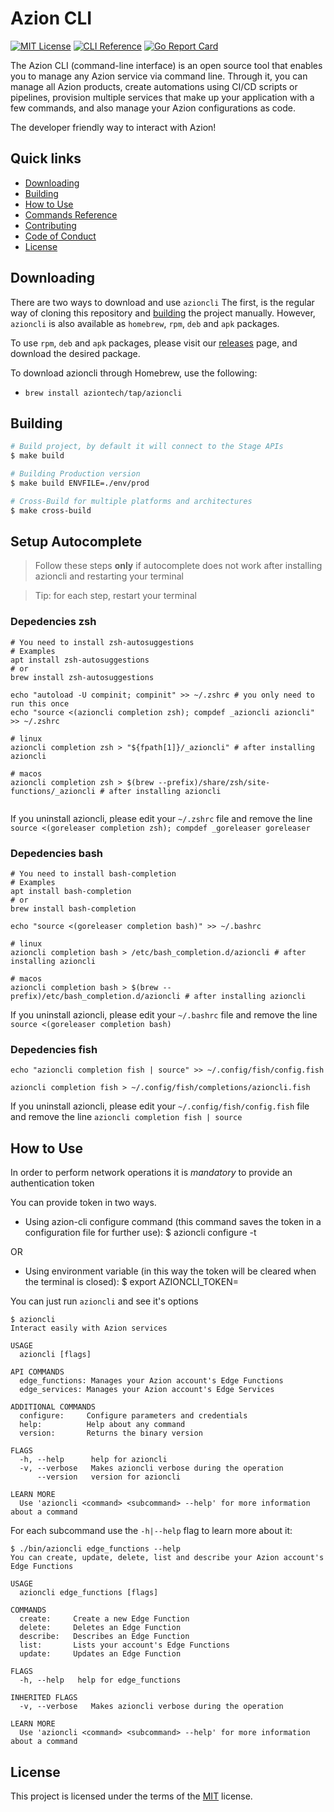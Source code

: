 # Azion CLI
[![MIT License](https://img.shields.io/badge/license-MIT-green.svg)](LICENSE)
[![CLI Reference](https://img.shields.io/badge/cli-reference-green.svg)](https://github.com/aziontech/azion-cli/wiki/azioncli)
[![Go Report Card](https://goreportcard.com/badge/github.com/aziontech/azion-cli)](https://goreportcard.com/report/github.com/aziontech/azion-cli)


The Azion CLI (command-line interface) is an open source tool that enables you to manage any Azion service via command line. Through it, you can manage all Azion products, create automations using CI/CD scripts or pipelines, provision multiple services that make up your application with a few commands, and also manage your Azion configurations as code.

The developer friendly way to interact with Azion!

## Quick links
* [Downloading](#downloading)
* [Building](#building)
* [How to Use](#How-to-Use)
* [Commands Reference](https://github.com/aziontech/azion-cli/wiki/azioncli)
* [Contributing](CONTRIBUTING.md)
* [Code of Conduct](CODE_OF_CONDUCT.md)
* [License](#License)


## Downloading

There are two ways to download and use `azioncli`
The first, is the regular way of cloning this repository and [building](#building) the project manually. 
However, `azioncli` is also available as `homebrew`, `rpm`, `deb` and `apk` packages. 

To use `rpm`, `deb` and `apk` packages, please visit our [releases](https://github.com/aziontech/azion-cli/releases) page, and download the desired package. 

To download azioncli through Homebrew, use the following:
* `brew install aziontech/tap/azioncli`


## Building

```sh
# Build project, by default it will connect to the Stage APIs
$ make build

# Building Production version
$ make build ENVFILE=./env/prod

# Cross-Build for multiple platforms and architectures
$ make cross-build
```

## Setup Autocomplete

> Follow these steps **only** if autocomplete does not work after installing azioncli and restarting your terminal

> Tip: for each step, restart your terminal

### Depedencies zsh
```shell
# You need to install zsh-autosuggestions
# Examples
apt install zsh-autosuggestions
# or 
brew install zsh-autosuggestions

echo "autoload -U compinit; compinit" >> ~/.zshrc # you only need to run this once
echo "source <(azioncli completion zsh); compdef _azioncli azioncli" >> ~/.zshrc

# linux
azioncli completion zsh > "${fpath[1]}/_azioncli" # after installing azioncli

# macos
azioncli completion zsh > $(brew --prefix)/share/zsh/site-functions/_azioncli # after installing azioncli


```
If you uninstall azioncli, please edit your `~/.zshrc` file and remove the line `source <(goreleaser completion zsh); compdef _goreleaser goreleaser`

### Depedencies bash
```shell
# You need to install bash-completion
# Examples
apt install bash-completion
# or 
brew install bash-completion

echo "source <(goreleaser completion bash)" >> ~/.bashrc

# linux
azioncli completion bash > /etc/bash_completion.d/azioncli # after installing azioncli

# macos
azioncli completion bash > $(brew --prefix)/etc/bash_completion.d/azioncli # after installing azioncli
```
If you uninstall azioncli, please edit your `~/.bashrc` file and remove the line `source <(goreleaser completion bash)`

### Depedencies fish
```shell
echo "azioncli completion fish | source" >> ~/.config/fish/config.fish

azioncli completion fish > ~/.config/fish/completions/azioncli.fish
```
If you uninstall azioncli, please edit your `~/.config/fish/config.fish` file and remove the line `azioncli completion fish | source`

## How to Use

In order to perform network operations it is *mandatory* to provide an authentication token

You can provide token in two ways.
* Using azion-cli configure command (this command saves the token in a configuration file for further use):
$ azioncli configure -t <authentication token>

OR

* Using environment variable (in this way the token will be cleared when the terminal is closed):
$ export AZIONCLI_TOKEN=<authentication token>


You can just run `azioncli` and see it's options

```text
$ azioncli
Interact easily with Azion services

USAGE
  azioncli [flags]

API COMMANDS
  edge_functions: Manages your Azion account's Edge Functions
  edge_services: Manages your Azion account's Edge Services

ADDITIONAL COMMANDS
  configure:     Configure parameters and credentials
  help:          Help about any command
  version:       Returns the binary version

FLAGS
  -h, --help      help for azioncli
  -v, --verbose   Makes azioncli verbose during the operation
      --version   version for azioncli

LEARN MORE
  Use 'azioncli <command> <subcommand> --help' for more information about a command
```

For each subcommand use the `-h|--help` flag to learn more about it:

```text
$ ./bin/azioncli edge_functions --help
You can create, update, delete, list and describe your Azion account's Edge Functions

USAGE
  azioncli edge_functions [flags]

COMMANDS
  create:     Create a new Edge Function
  delete:     Deletes an Edge Function
  describe:   Describes an Edge Function
  list:       Lists your account's Edge Functions
  update:     Updates an Edge Function

FLAGS
  -h, --help   help for edge_functions

INHERITED FLAGS
  -v, --verbose   Makes azioncli verbose during the operation

LEARN MORE
  Use 'azioncli <command> <subcommand> --help' for more information about a command
```

## License

This project is licensed under the terms of the [MIT](LICENSE) license.

